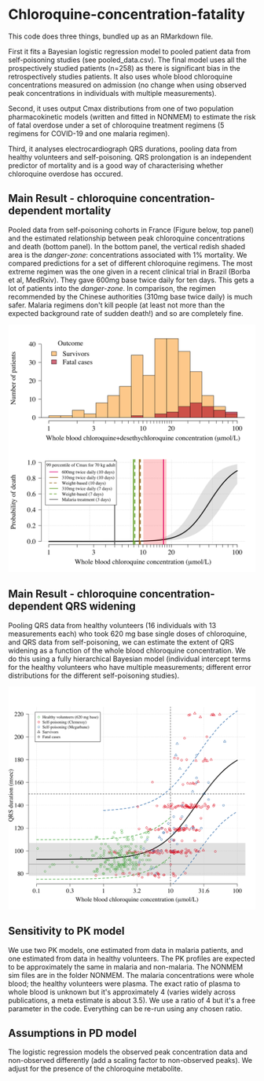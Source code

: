 # Chloroquine-concentration-fatality

This code does three things, bundled up as an RMarkdown file. 

First it fits a Bayesian logistic regression model to pooled patient data from self-poisoning studies (see pooled_data.csv). The final model uses all the prospectively studied patients (n=258) as there is significant bias in the retrospectively studies patients. It also uses whole blood chloroquine concentrations measured on admission (no change when using observed peak concentrations in individuals with multiple measurements).

Second, it uses output Cmax distributions from one of two population pharmacokinetic models (written and fitted in NONMEM) to estimate the risk of fatal overdose under a set of chloroquine treatment regimens (5 regimens for COVID-19 and one malaria regimen).

Third, it analyses electrocardiograph QRS durations, pooling data from healthy volunteers and self-poisoning.
QRS prolongation is an independent predictor of mortality and is a good way of characterising whether chloroquine overdose has occured.

## Main Result - chloroquine concentration-dependent mortality

Pooled data from self-poisoning cohorts in France (Figure below, top panel) and the estimated relationship between peak chloroquine concentrations and death (bottom panel). In the bottom panel, the vertical redish shaded area is the *danger-zone*: concentrations associated with 1\% mortality. We compared predictions for a set of different chloroquine regimens. The most extreme regimen was the one given in a recent clinical trial in Brazil (Borba et al, MedRxiv). They gave 600mg base twice daily for ten days. This gets a lot of patients into the *danger-zone*.
In comparison, the regimen recommended by the Chinese authorities (310mg base twice daily) is much safer. Malaria regimens don't kill people (at least not more than the expected background rate of sudden death!) and so are completely fine.

![](Analysis_death_files/figure-html/Fig1-1.png)

## Main Result - chloroquine concentration-dependent QRS widening

Pooling QRS data from healthy volunteers (16 individuals with 13 measurements each) who took 620 mg base single doses of chloroquine, and QRS data from self-poisoning, we can estimate the extent of QRS widening as a function of the whole blood chloroquine concentration. We do this using a fully hierarchical Bayesian model (individual intercept terms for the healthy volunteers who have multiple measurements; different error distributions for the different self-poisoning studies).

![](Analysis_QRS_files/figure-html/QRS_fit-1.png)

## Sensitivity to PK model

We use two PK models, one estimated from data in malaria patients, and one estimated from data in healthy volunteers. The PK profiles are expected to be approximately the same in malaria and non-malaria. The NONMEM sim files are in the folder NONMEM.
The malaria concentrations were whole blood; the healthy volunteers were plasma. The exact ratio of plasma to whole blood is unknown but it's approximately 4 (varies widely across publications, a meta estimate is about 3.5). We use a ratio of 4 but it's a free parameter in the code. Everything can be re-run using any chosen ratio.


## Assumptions in PD model

The logistic regression models the observed peak concentration data and non-observed differently (add a scaling factor to non-observed peaks). We adjust for the presence of the chloroquine metabolite.
